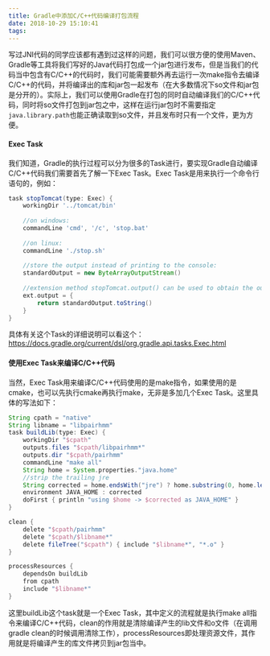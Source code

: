 ```yaml
---
title: Gradle中添加C/C++代码编译打包流程
date: 2018-10-29 15:10:41
tags:
---
```

写过JNI代码的同学应该都有遇到过这样的问题，我们可以很方便的使用Maven、Gradle等工具将我们写好的Java代码打包成一个jar包进行发布，但是当我们的代码当中包含有C/C++的代码时，我们可能需要额外再去运行一次make指令去编译C/C++的代码，并将编译出的库和jar包一起发布（在大多数情况下so文件和jar包是分开的）。实际上，我们可以使用Gradle在打包的同时自动编译我们的C/C++代码，同时将so文件打包到jar包之中，这样在运行jar包时不需要指定`java.library.path`也能正确读取到so文件，并且发布时只有一个文件，更为方便。

#### Exec Task
我们知道，Gradle的执行过程可以分为很多的Task进行，要实现Gradle自动编译C/C++代码我们需要首先了解一下Exec Task。Exec Task是用来执行一个命令行语句的，例如：

```gradle
task stopTomcat(type: Exec) {
	workingDir '../tomcat/bin'
	
	//on windows:
	commandLine 'cmd', '/c', 'stop.bat'
	
	//on linux:
	commandLine './stop.sh'
	
	//store the output instead of printing to the console:
	standardOutput = new ByteArrayOutputStream()
	
	//extension method stopTomcat.output() can be used to obtain the output:
	ext.output = {
		return standardOutput.toString()
	}
}
```
具体有关这个Task的详细说明可以看这个：https://docs.gradle.org/current/dsl/org.gradle.api.tasks.Exec.html

#### 使用Exec Task来编译C/C++代码
当然，Exec Task用来编译C/C++代码使用的是make指令，如果使用的是cmake，也可以先执行cmake再执行make，无非是多加几个Exec Task。这里具体的写法如下：

```gradle
String cpath = "native"
String libname = "libpairhmm"
task buildLib(type: Exec) {
	workingDir "$cpath"
	outputs.files "$cpath/libpairhmm*"
	outputs.dir "$cpath/pairhmm"
	commandLine "make all"
	String home = System.properties."java.home"
	//strip the trailing jre
	String corrected = home.endsWith("jre") ? home.substring(0, home.length() - 4) : home
	environment JAVA_HOME : corrected
	doFirst { println "using $home -> $corrected as JAVA_HOME" }
}

clean {
	delete "$cpath/pairhmm"
	delete "$cpath/$libname*"
	delete fileTree("$cpath") { include "$libname*", "*.o" }
}

processResources {
	dependsOn buildLib
	from cpath
	include "$libname*"
}
```

这里buildLib这个task就是一个Exec Task，其中定义的流程就是执行make all指令来编译C/C++代码，clean的作用就是清除编译产生的lib文件和o文件（在调用gradle clean的时候调用清除工作），processResources即处理资源文件，其作用就是将编译产生的库文件拷贝到jar包当中。
